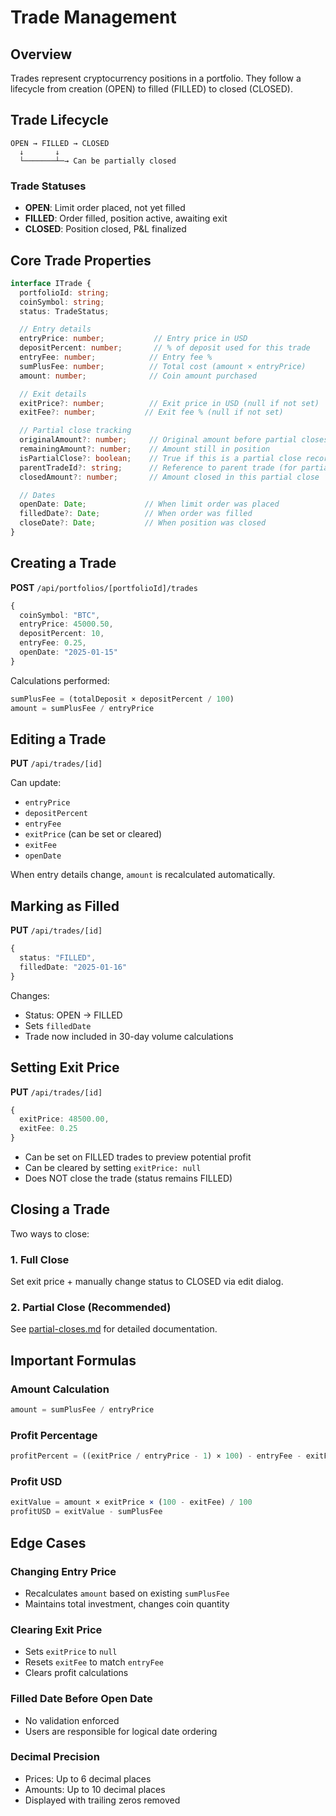 # Trade Management

## Overview
Trades represent cryptocurrency positions in a portfolio. They follow a lifecycle from creation (OPEN) to filled (FILLED) to closed (CLOSED).

## Trade Lifecycle

```
OPEN → FILLED → CLOSED
  ↓       ↓
  └───────┴─→ Can be partially closed
```

### Trade Statuses
- **OPEN**: Limit order placed, not yet filled
- **FILLED**: Order filled, position active, awaiting exit
- **CLOSED**: Position closed, P&L finalized

## Core Trade Properties

```typescript
interface ITrade {
  portfolioId: string;
  coinSymbol: string;
  status: TradeStatus;

  // Entry details
  entryPrice: number;           // Entry price in USD
  depositPercent: number;       // % of deposit used for this trade
  entryFee: number;            // Entry fee %
  sumPlusFee: number;          // Total cost (amount × entryPrice)
  amount: number;              // Coin amount purchased

  // Exit details
  exitPrice?: number;          // Exit price in USD (null if not set)
  exitFee?: number;           // Exit fee % (null if not set)

  // Partial close tracking
  originalAmount?: number;     // Original amount before partial closes
  remainingAmount?: number;    // Amount still in position
  isPartialClose?: boolean;    // True if this is a partial close record
  parentTradeId?: string;      // Reference to parent trade (for partial closes)
  closedAmount?: number;       // Amount closed in this partial close

  // Dates
  openDate: Date;             // When limit order was placed
  filledDate?: Date;          // When order was filled
  closeDate?: Date;           // When position was closed
}
```

## Creating a Trade

**POST** `/api/portfolios/[portfolioId]/trades`

```typescript
{
  coinSymbol: "BTC",
  entryPrice: 45000.50,
  depositPercent: 10,
  entryFee: 0.25,
  openDate: "2025-01-15"
}
```

Calculations performed:
```typescript
sumPlusFee = (totalDeposit × depositPercent / 100)
amount = sumPlusFee / entryPrice
```

## Editing a Trade

**PUT** `/api/trades/[id]`

Can update:
- `entryPrice`
- `depositPercent`
- `entryFee`
- `exitPrice` (can be set or cleared)
- `exitFee`
- `openDate`

When entry details change, `amount` is recalculated automatically.

## Marking as Filled

**PUT** `/api/trades/[id]`

```typescript
{
  status: "FILLED",
  filledDate: "2025-01-16"
}
```

Changes:
- Status: OPEN → FILLED
- Sets `filledDate`
- Trade now included in 30-day volume calculations

## Setting Exit Price

**PUT** `/api/trades/[id]`

```typescript
{
  exitPrice: 48500.00,
  exitFee: 0.25
}
```

- Can be set on FILLED trades to preview potential profit
- Can be cleared by setting `exitPrice: null`
- Does NOT close the trade (status remains FILLED)

## Closing a Trade

Two ways to close:

### 1. Full Close
Set exit price + manually change status to CLOSED via edit dialog.

### 2. Partial Close (Recommended)
See [partial-closes.md](./partial-closes.md) for detailed documentation.

## Important Formulas

### Amount Calculation
```typescript
amount = sumPlusFee / entryPrice
```

### Profit Percentage
```typescript
profitPercent = ((exitPrice / entryPrice - 1) × 100) - entryFee - exitFee
```

### Profit USD
```typescript
exitValue = amount × exitPrice × (100 - exitFee) / 100
profitUSD = exitValue - sumPlusFee
```

## Edge Cases

### Changing Entry Price
- Recalculates `amount` based on existing `sumPlusFee`
- Maintains total investment, changes coin quantity

### Clearing Exit Price
- Sets `exitPrice` to `null`
- Resets `exitFee` to match `entryFee`
- Clears profit calculations

### Filled Date Before Open Date
- No validation enforced
- Users are responsible for logical date ordering

### Decimal Precision
- Prices: Up to 6 decimal places
- Amounts: Up to 10 decimal places
- Displayed with trailing zeros removed
